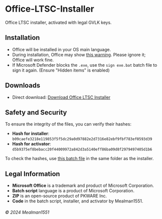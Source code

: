 # Office-LTSC-Installer

Office LTSC installer, activated with legal GVLK keys.

## Installation

- Office will be installed in your OS main language.
- During installation, Office may show [this warning](https://i.ibb.co/ZGLXjxb/Schermafbeelding-2024-08-22-094545.png). Please ignore it; Office will work fine.
- If Microsoft Defender blocks the `.exe`, use the `sign exe.bat` batch file to sign it again. (Ensure "Hidden items" is enabled)

## Downloads

- Direct download: [Download Office LTSC Installer](https://github.com/Mealman1551/Office-LTSC-Installer/raw/main/Microsoft%20Office%202021%20ProPlus.zip)

## Safety and Security

To ensure the integrity of the files, you can verify their hashes:

- **Hash for installer**: `b09caefe3218e119853f5f5dc29a0d97882e2d7316e82ebf9fbf783ef0593d39`
- **Hash for activator**: `d5b9375ef8bebacc20f44009972a842d3a5140eff86ba09d8f2979497405d1b6`

To check the hashes, use [this batch file](https://filebin.net/y047f6e5owhr35yx) in the same folder as the installer.

## Legal Information

- **Microsoft Office** is a trademark and product of Microsoft Corporation.
- **Batch script** language is a product of Microsoft Corporation.
- **ZIP** is an open-source product of PKWARE Inc.
- **Code** in the batch script, installer, and activator by Mealman1551.

###### © 2024 Mealman1551

